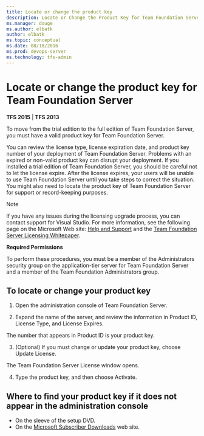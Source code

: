 ```yaml
---
title: Locate or change the product key
description: Locate or Change the Product Key for Team Foundation Server
ms.manager: douge
ms.author: elbatk
author: elbatk
ms.topic: conceptual
ms.date: 08/18/2016
ms.prod: devops-server
ms.technology: tfs-admin
---
```


# Locate or change the product key for Team Foundation Server

**TFS 2015** | **TFS 2013**


To move from the trial edition to the full edition of Team Foundation Server, you must have a valid product key for Team Foundation Server. 

You can review the license type, license expiration date, and product key number of your deployment of Team Foundation Server. Problems with an expired or non-valid product key can disrupt your deployment. If you installed a trial edition of Team Foundation Server, you should be careful not to let the license expire. After the license expires, your users will be unable to use Team Foundation Server until you take steps to correct the situation. You might also need to locate the product key of Team Foundation Server for support or record-keeping purposes.

> [!NOTE]
> If you have any issues during the licensing upgrade process, you can contact support for Visual Studio. For more information, see the following page on the Microsoft Web site: [Help and Support](http://go.microsoft.com/fwlink/?linkid=108287) and the [Team Foundation Server Licensing Whitepaper](http://go.microsoft.com/fwlink/?LinkID=253211).

**Required Permissions**

To perform these procedures, you must be a member of the Administrators security group on the application-tier server for Team Foundation Server and a member of the Team Foundation Administrators group.

## To locate or change your product key

1. Open the administration console of Team Foundation Server.

2. Expand the name of the server, and review the information in Product ID, License Type, and License Expires.

  The number that appears in Product ID is your product key.

3. (Optional) If you must change or update your product key, choose Update License.

  The Team Foundation Server License window opens.

4. Type the product key, and then choose Activate.


## Where to find your product key if it does not appear in the administration console

  * On the sleeve of the setup DVD.
  * On the [Microsoft Subscriber Downloads](http://go.microsoft.com/fwlink/?LinkId=206363) web site.

